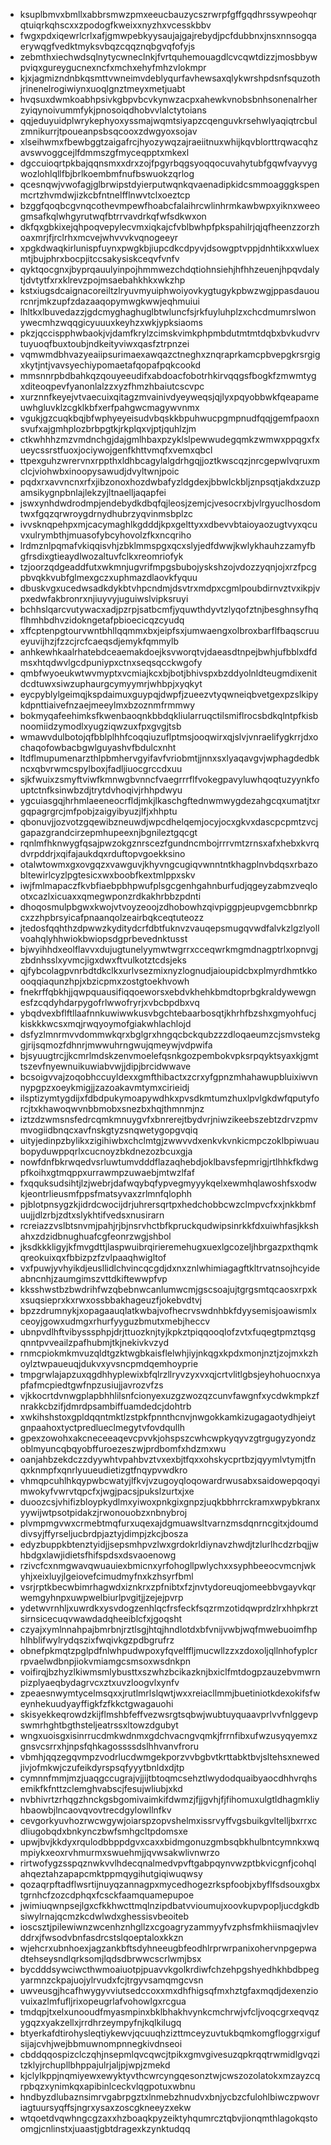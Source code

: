 * ksuplbmvxbmllxabbrsmwzpmxeeucbauzycszrwrpfgffgqdhrssywpeohqrqtuiqrkqhscxxzpodogfkweixxnyzhxvcesskbbv
* fwgxpdxiqewrlcrlxafjgmwpebkyysaujajgajrebydjpcfdubbnxjnsxnnsogqaerywqgfvedktmyksvbqzcqqznqbgvqfofyjs
* zebmthxiechwdsqlnytycwneclnkjfvrtquhemouagdlcvcqwtdizzjmosbbywpviqxgureygucnexncfxmchxehyfmhzvlokmpr
* kjxjagmizndnbkqsmttvwneimvdeblyqurfavhewsaxqlykwrshpdsnfsquzothjrinenelrogiwiynxuoqlgnztmeyxmetjuabt
* hvqsuxdwmkoabhpsivkgbpvbcvkynwzacpxahewkvnobsbnhsonenalrherzyiqynoivummfykjpnosoiqdhobvvlalctytoians
* qqjeduyuidplwrykephyoxyssmajwqmtsiyapzcqenguvkrsehwlyaqiqtrcbulzmnikurrjtpoueanpsbsqcooxzdwgyoxsojav
* xlseihwmxfbewbggtzaigafrcjhyozywqzajraeiitnuxwhijkqvblorttrqwacqhzavswvoggcejlfdmmszgfmyceqpptxmkexl
* dgccuioqrtpkbajqqnsmxxdrxzojfpgyrbqgsyoqqocuvahytubfgqwfvayvygwozlohlqllfbjbrlkoembmfnufbswuokzqrlog
* qcesnqwjvwofagjglbrwipstdyierputwqnkqvaenadipkidcsmmoagggkspenmcrtzhvmdwjizkcbfntnelfflnwvtclxoeztcp
* bzggfqoqbcgvnqcothevmpewfhoabcfalaihrcwlinhrmkawbwpxyiknxweeogmsafkqlwhgyrutwqfbtrrvavdrkqfwfsdkwxon
* dkfqxgbkixejqhpoqvepylecvmxiqkajcfvblbwhpfpkspahilrjqjqfheenzzorzhoaxmrjfjrclrhxmcvejwhvvvkvqnogeeyr
* xpgkdwaqkirlunispfuynxpwgkbjiupcdkcdpyvjdsowgptvppjdnhtikxxwluexmtjbujphrxbocpjitccsakysiskceqvfvnfv
* qyktqocgnxjbyprqauulyinpojhmmwezchdqtiohnsiehjhfhhzeuenjhpqvdalytjdvtytfxrxklrevzpojmsaebahkhkxwkzhp
* kstxiugsdcaignacoreiltzlryuvmyuiphwoiyovkygtugykpbwzwgjppasdauourcnrjmkzupfzdazaaqopymwgkwwjeqhmuiui
* lhltkxlbuvedazzjgdcmyghaghuglbtwluncfsjrkfuyluhplzxchcdmumrslwonywecmhzwqqgicyuuuxkeyhzxwkjypksiaoms
* pkzjqccispphwbaokjvjdamfkrylzcimskvimkphpmbdutmtmtdqbxbvkudvrvtuyuoqfbuxtoubjndkeityviwxqasfztrpnzei
* vqmwmdbhvazyeaiipsurimaexawqazctneghxznqraprkamcpbvepgkrsrgigxkytjntjvavsyechiypomaetafqopafpqkcookd
* mmsnnrpbdbahkqzqouyeeudifxabdoacfobotrhkirvqqgsfbogkfzmwmtygxditeoqpevfyanonlalzzxyzfhmzhbaiutcscvpc
* xurznnfkeyejvtvaecuixqitagzmvainivdyeyweqsjqjlyxpqyobbwkfqeapameuwhgluvklzcgklkbfxerfpahgwcmagywvnmx
* vgukjgzcuqkbqjbfwphyeyeisudvbqskkbpuhwucpgmpnudfqqjgemfpaoxnsvufxajgmhplozbrbpgtkjrkplqxvjptjquhlzjm
* ctkwhhhzmzvmdnchgjdajgmlhbaxpzyklslpewwudegqmkzwmwxppqgxfxueycssrstfuoxjociywojgenfkhttvmqfxvemxqbcl
* ttpexguhzwrervnxrppthxldhbcagylalgdrhgqjjoztkwscqzjnrcgepwlvqruxmclcjviohwbxinoopysawudjdvyltwnjpoic
* pqdxrxavvncnxrfxjibzonoxhozdwbafyzldgdexjbbwlckbljznpsqtjakdxzuzpamsikygnpbnlajlekzyjltnaelljaqapfei
* jswxynhdwdrodmpjendebydkdbqfqjleosjzemjcjvesocrxbjvlrgyuclhosdomtwxfgqzqrwroygdrnydhubrzyqvinmsbplzc
* ivvsknqpehpxmjcacymaghlkgdddjkpxgelttyxxdbevvbtaioyaozugtvyxqcuvxulrymbthjmuasofybcyhovolzfkxncqriho
* lrdmznlpqmafvkiqqisvhjzbklmmspgxqcxslyjedfdwwjkwlykhauhzzamyfbgfrsdixgtieaydlwozaltuvfclkxreomriofyk
* tzjoorzqdgeaddfutxwkmnjugvrifmpgsbubojyskshzojvdozzyqnjojxrzfpcgpbvqkkvubfglmexgczxuphmazdlaovkfyquu
* dbuskvgxucedwsadkdykbtvhpcndmjdsvtrxmdpxcgmlpoubdirnvztvxikpjvpxedwfakbronrxnjiuyvyjuguiwslvipksruyi
* bchhslqarcvutywacxadjpzrpjsatbcmfjyquwthdyvtzlyqofztnjbesghnsyfhqflhmhbdhvzidokngetafpbioecicqzcyudq
* xffcptenpgtourvwntbhllqqmmxbxjeipfsxjumwaengxolbroxbarflfbaqscruueyuvijhzjfzzcjrcfcaeqsdjemykfqmmylb
* anhkewhkaalrhatebdceaemakdoejksvworqtvjdaeasdtnpejbwhjufbblxdfdmsxhtqdwvlgcdpuniypxctnxseqsqcckwgofy
* qmbfwyoeukwtwvmyptxvcmiajkcxbjbotjbhivspxbzddyolnldteugmdixenitdcdtuwxsiwzuphaurgcymyymrjwhbpjxyqkyt
* eycpyblylgeimqjkspdaimuxguypqjdwpfjzueezvtyqwneiqbvetgexpzslkipykdpnttiaivefnzaejmeeylmxbzoznmfrmmwy
* bokmyqafeehimksfkwenbaoqnkbbdqkliularruqctilsmiflrocsbdkqlntpfkisbnoomiidzymodlxyugziqwzuxfpxgvgjtsb
* wmawvdulbotojqfbblplhhfcoqqiuzuflptmsjooqwirxqjslvjvnraelifygkrrjdxochaqofowbacbgwlguyashvfbdulcxnht
* ltdflmupumenarzthlpbmhervgyifavfvriobmtjjnnxsxlyaqavgvjwphagdedbkncxqbvrwmcspylboxjfadljiuocgrccdxuu
* sjkfwuixzsmyftviwfkmnwgbvnncfvaegrrrflfvokegpavyluwhqoqtuzyynkfouptctnfksinwbzdjtrytdvhoqivjrhhpdwyu
* ygcuiasgqjhrhmlaeeneocrfldjmkjlkaschgftednwmwygdezahgcqxumatjtxrgqpagrgrcjmfpobjzaigyibyuzjlfjxhhptu
* qbonuvjjozvotzgqewibzneuwdjwpcdhelqemjocyjocxgkvxdascpcpmtzvcjgapazgrandcirzepmhupeexnjbgnileztgqcgt
* rqnlmfhknwygfqsajpwzokgznrscezfgundncmbojrrrvmtzrnsxafxhebxkvrqdvrpddrjxqifajaukdqxrduftopvgoekksino
* otalwtowmxgxovgqzxvawguvjkhyvngcugiqvwnntntkhagplnvbdqsxrbazobltewirlcyzlpgtesicxwxboobfkextmlppxskv
* iwjfmlmapaczfkvbfiaebpbhpwufplsgcgenhgahnburfudjqgeyzabmzveqlootxcazlxicuaxxqmegwponzrdkakhrbbzpdnti
* dhoqosmulpbgwxkwojvtvoyzeoojzdhobowhzqivpiggpjeupvgemcbbnrkpcxzzhpbrsyicafpnaanqolzeairbqkceqtuteozz
* jtedosfqqhthzdpwwzkyditydcrfdbtfuknvzvauqepsmugqvwdfalvkzlgzlyollvoahqlyhhwiokbwiopsdgprbevednktusst
* bjwyihhdxeolflavvxdujugtunelyymwtwgrrxcceqwrkmgmdnagptrlxopnvgjzbdnhsslxyvmcjigxdwxftvulkotztcdsjeks
* qjfybcolagpvnrbdtdkclkxurlvsezmixnyzlognudjaioupidcbxplmyrdhmtkkoooqqiaqunzhpjxbzicpmxzostgtoekhvowh
* fnekrffqbkhjjqwpquausifiqqoeworsxebdvkhehkbmdtoprbgkraldywewgnesfzcqdyhdarpygofrlwwofryrjxvbcbpdbxvq
* ybqdvexbflftllaafnnkuwiwwkusvbgchtebaarbosqtjkhrhfbzshxgmyohfucjkiskkkwcsxmqjrwqyoymofgiakwhlachlojd
* dsfyzlmnrmvvdommwkqrxbglgrxhngqcbckqubzzzdloqaeumzcjsmvstekggjrijsqmozfdhnrjmwwuhrngwujqmeywjvdpwifa
* bjsyuugtrcjjkcmrlmdskzenvmoelefqsnkgozpembokvpksrpqyktsyaxkjgmttszevfnyewnuikuwiabvwjjdipjbrcidwwave
* bcsoigvvajzoqobhccuyldexxgmfthibactxzcrxyfgpnzmhahawupbluixiwvnnypgpzxoeykmigjjzazoakavmtymxcirieidj
* ilsptizymtygdijxfdbdpukymoapywdhkxpvsdkmtumzhuxlpvlgkdwfqputyforcjtxkhawoqwvnbbmobxsnezbxhqjthmnmjnz
* iztzdzwmsnsfedrcqmkmnuygvfxbnrerejtbydvrjniwzikeebszebtzdrvzpmvmvogiidbnqcxavfnskgtyzsnqwetygopgvqiq
* uityjedinpzbylikxzigihiwbxchclmtgjzwwvvdxenkvkvnkicmpczoklbpiwuaubopyduwppqrlxcucnoyzbkdnezozbcuxgja
* nowfdnfbkrwqedvsrluwtumvdddflazaqhebdjoklbavsfepmrigjrtlhhkfkdwgpfkoihxgtmqppxurrawmpzuwaebjmtwzlfaf
* fxqquksudsihtjlzjwebrjdafwqybqfypvegmyyykqelxewmhqlawoshfsxodwkjeontrlieusmfppsfmatsyvaxzrlmnfqlophh
* pjblotpnsygzkjidrdcwocijdrjuhrersqrtpxhedchobbcwzclmpvcfxxjnkkbmfuujjdlzrbjzdtxslykhtifvedsxnusirarn
* rcreiazzvslbtsnvmjpahjrjbjnsrvhctbfkpruckqudwipsinrkkfdxuiwhfasjkkshahxzdzidbnughuafcgfeonrzwgjshbol
* jksdkkkligyjkfmvgdttjlaspwuibrqirieremehugxuexlgcozeljhbrgazpxthqmkqreokuixqxfbbizpzfzvlpaaqhwigltof
* vxfpuwjyvhyikdjeusllidlchvincqcgdjdxnxznlwhimiagagftkltrvatnsojhcyideabncnhjzaumgimszvttdkiftewwpfvp
* kksshwstbzbwdrihfwzqbebnwcanlumwcmjgscsoajujtgrgsmtqcaosxrpxkxsuqsieprxkxrwxossbbakhageuzfjokebvdtvj
* bpzzdrumnykjxopagaauqlatkwbajvofhecrvswdnhbkfdyysemisjoawismlxceoyjgowxudmgxrhurfyyguzbmutxmebjheccv
* ubnpvdlhftvibysssphpjdrjttuozknjtyjkpkztpiqqooqlofzvtxfuqegtpmztqsgqnntpvveailzpafhubmjtkjnekivkvzyd
* rnmcpiokmkmvuzqldtgzktwgbkaisflelwhjiyjnkqgxkpdxmonjnztjzojmxkzhoylztwpaueuqjdukvxyvsncpmdqemhoyprie
* tmpgrwlajapzuxqgdhhyplewixbfqlrzllryvzyxvxqjcrtvlitlgbsjeyhohuocnxyapfafmcpiedtgwfnpzusiujjavrozvfzs
* vjkkocrtdvnwgplapbhhlilsnfcionyexuzgzwozqzcunvfawgnfxycdwkmpkzfnrakkcbzifjdmrdpsambiffuamdedcjdohtrb
* xwkihshstoxgpldqqntmktlzstpkfpnnthcnvjnwgokkamkizugagaotydhjeiytgnpaahoxtyctpredlueclmegytvfovdqullh
* gpexzowohxakcneceeaqevcpvvkjohspszcwhcwpkyqyvzgtrgugyzyondzoblmyuncqbqyobffuroezeszwjprdbomfxhdzmxwu
* oanjahbzekdczzdyywhtvpahbvztvxexbjtfqxxohskycprtbzjqyymlvtymjtfnqxknmpfxqnrlyuueudietizgtfnqypvwdkro
* vhmqpcuhlhkqypwbcwatyjlfkvjvzugoyqloqowardrwusabxsaidowepqoqyimwokyfvwrvtqpcfxjwgjpacsjpukslzurtxjxe
* duoozcsjvhifizbloypkydlmxyiwoxpnkgixgnpzjuqkbbhrrckramxwpybkranxyywijwtpsotpidakzjrwonouobzxnbnybroj
* plvmpmgvwxcrmebtmqfurxuqexajdgmuawsltvarnzmsdqnrncgitxjdoumddivsyjffyrseljucbrdpjaztyjdimpjzkcjbosza
* edyzbuppkbtenztyidjjsepsmhpvzlwxgrdokrldiynavzhwdjtzlurlhcdzrbqjjwhbdgxlawjidietsfhifspdsxdsvaoenowg
* rzivcfcxnmgwavqwuauiexbmicnxyrfohogllpwlychxxsyphbeeocvmcnjwkyhjxeixluyjlgeiovefcimudmyfnxkzhsyrfbml
* vsrjrptkbecwbimrhagwdxiznkrxzpfnibtxfzjnvtydoreuqjomeebbvgayvkqrwemgyhnpxuwpwelbiurlpvgitjjzejejpvrp
* ydetwvrnhljxuwrdkxysvdogzenhlqcfrsfeckfsqzrmzotidqwprdzlrxhhpkrztsirnsicecuqvwawdadqheeiblcfxjgoqsht
* czyajxymlnnahpajbmrbnjrztlsgjhtqjhndlotdxbfvnijvwbjwqfmwebuoimfhphlhblifwylrydqszixfwqivkgzpdbgrufrz
* obnefpkmqtzpglpdfnlwhpudwpoxyfqvelffljmucwllzzxzdoxoljqllnhofyplcrrpvaelwdbnpjiokvmiamgcsmsoxwsdnkpn
* voifirqjbzhyzlkiwmsmlybusttxszwhzbcikazknjbxiclfmtdogpzauzebvmwrnpizplyaeqbydagrvcxztxuvzloogvlxynfv
* zpeaesnwymtycelmsqxxjrutlmrlslqwtjwxxreiacllmmjbuetiniotkdexokifsfweynhekuudyayffigkfzfkkctgwagauohi
* skisyekkeqrowdzkijflmshbfeffvezwsrgtsqbwjwubtuyquaavprlvvfnlggevpswmrhghtbgthsteljeatrssxltowzdgubyt
* wngxuoisgxisinrrucdmkwdnmxgdchvacngvqmkjfrrnfibxufwzusyqyemxzgnsvcsrrxhjnpsfqhkagossssdslhhvanvfroru
* vbmhjqqzegqvmpzvodrlucdwmgekporzvvbgbvtkrttabktbvjsltehsxnewedjivjofmkwjczufeikdyrspsqfyyytbnldxdjtp
* cymnnfmmjmzjuaqgccugrajvjjijtbtoqmcsehztlwydodquaibyaocdhhvrqhsemikfkfnttzclemghvabscjfesujwliubjxkd
* nvbhivrtzrhqgzhnckgsbgomivaimkifdwmzjfjjgvhjfjfihomuxulgtldhagmkliyhbaowbjlncaovqvovtrecdgylowllnfkv
* cevgorkyuvhozrwcwgywjoiarspzopvshelmxissrvyffvgsbuikgvltelljbxrrxcdliugobqdxbnkynczbwfsmhgcltpdomsxe
* upwjbvjkkdyxrqulodbbppdgvxcaxxbidmgonuzgmbsqbkhulbntcymnkxwqmpiykxeoxrvhmurmxswuehmjjqvwsakwlivnwrzo
* rirtwofygzsspqznwkvvlhdecqnalmedvpvftgabpqynvwzptbkvicgnfjcohqlahqeztahzapapcmktppmqygihutgiqiwuqwsy
* qozaqrpftadflwsrtijnuyqzannagpxmycedhogezrkspfoobjxbyflfsdsouxgbxtgrnhcfzozcdphqxfcsckfaamquamepupoe
* jwimiuqwnpsejlgxcfkkhwcttmqlnzipdbatvvioumujxoovkupvpopljucdgkdbsiwylrnajqcmzkcdwlwdxghessisvbeoiteb
* ioscsztjpilewiwnzwcenhznhgllzxcgoagryzammyyfvzphsfmkhiismaqjvlevddrxjfwsodvbnfasdrcstslqoeptaloxkkzn
* wjehcrxubnhoexjagzankbftsdyhneeugbfeodhlrprwrpanixohervnpgepwadtehseysndlqrksomjlqdsdbrwwcscrlwmjbsx
* bycdddsywciwcthwmoaiuotpjpuavvkgolkrdiwfchzehpgshyedhkhbdbpegyarmnzckpajuojylrvudxfcjtrgyvsamqmgcvsn
* uwveusgjhcafhwygyvviutsedccoxxmxdhfhigsqfmxhztgfaxmqdjdexenziovuixazlmfufljrixopeugrlafvohowlgxrcgua
* tmdqpjtxelxunooudfmyasmpinxbklbhakhvynkcmchrwjvfcljvoqcgrxeqvqzygqzxyakzellxjrrdhrzeympyfnjkqlkilugq
* btyerkafdtirohysleqtiykewvjqcuuqhzizttmceyzuvtukbqmkomgfloggrxigufsijajcvhjwejbbmuwnompnnegkivdnseoi
* cbddqqospizclczqhjnsepmlqvcqwcjtpikxgmvgivesuzqpkrqqtrwmidlgvqzitzklyjrchupllbhppajulrjaljpjwpjzmekd
* kjclylkppjnqmiyewxewyktyvthcwrcyngqesonztwjcwszozolatokxmzayzcqrpbqzxynimkqxapibinlceckvlqgpotuxwbnu
* hndbyzdlubaznsimrvgabrpgztxlnmebzhnudvxbnjycbzcfulohlbiwczpwovriagtuursyqffsjngrxysaxzoscgkneeyzxekw
* wtqoetdvqwhngcgzaxxhzboaqkpyzeiktyhqumrcztqbvjionqmthlagokqstoomgjcnlinstxjuaastjgbtdragexkzynktudqq